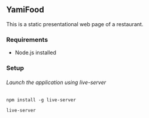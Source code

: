## YamiFood

This is a static presentational web page of a restaurant.

### Requirements

* Node.js installed

### Setup

###### Launch the application using live-server

```
npm install -g live-server
```
```
live-server
```
